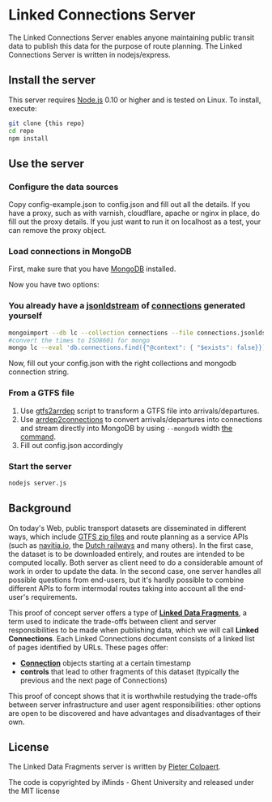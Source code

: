 # Linked Connections Server

The Linked Connections Server enables anyone maintaining public transit data to publish this data for the purpose of route planning. The Linked Connections Server is written in nodejs/express.

## Install the server

This server requires [Node.js](http://nodejs.org) 0.10 or higher and is tested on Linux. To install, execute:

```bash
git clone {this repo}
cd repo
npm install
```

## Use the server

### Configure the data sources

Copy config-example.json to config.json and fill out all the details. If you have a proxy, such as with varnish, cloudflare, apache or nginx in place, do fill out the proxy details. If you just want to run it on localhost as a test, your can remove the proxy object.

### Load connections in MongoDB

First, make sure that you have [MongoDB](https://www.mongodb.org/) installed.

Now you have two options:

### You already have a [jsonldstream](https://github.com/pietercolpaert/jsonld-stream) of [connections](https://github.com/linkedconnections/vocabulary) generated yourself

```bash
mongoimport --db lc --collection connections --file connections.jsonldstream
#convert the times to ISO8601 for mongo
mongo lc --eval 'db.connections.find({"@context": { "$exists": false}}).forEach(function(conn){conn["arrivalTime"] = new ISODate(conn["arrivalTime"]);conn["departureTime"] = new ISODate(conn["departureTime"]);db.connections.save(conn)});'
```

Now, fill out your config.json with the right collections and mongodb connection string.

### From a GTFS file

 1. Use [gtfs2arrdep](https://github.com/brechtvdv/gtfs2arrdep) script to transform a GTFS file into arrivals/departures.
 2. Use [arrdep2connections](https://github.com/linkedconnections/arrdep2connections) to convert arrivals/departures into connections and stream directly into MongoDB by using ```--mongodb``` width [the command](https://github.com/linkedconnections/arrdep2connections).
 3. Fill out config.json accordingly

### Start the server

```bash
nodejs server.js
```

## Background

On today's Web, public transport datasets are disseminated in different ways, which include [GTFS zip files](http://gtfs.org) and route planning as a service APIs (such as [navitia.io](http://navitia.io/the-api.php), the [Dutch railways](http://www.ns.nl/api/home) and many others). In the first case, the dataset is to be downloaded entirely, and routes are intended to be computed locally. Both server as client need to do a considerable amount of work in order to update the data. In the second case, one server handles all possible questions from end-users, but it's hardly possible to combine different APIs to form intermodal routes taking into account all the end-user's requirements.

This proof of concept server offers a type of [**Linked Data Fragments**](http://linkeddatafragments.org/concept/), a term used to indicate the trade-offs between client and server responsibilities to be made when publishing data, which we will call __Linked Connections__. Each Linked Connections document consists of a linked list of pages identified by URLs. These pages offer:
 * __[Connection](https://github.com/LinkedConnections/vocabulary)__ objects starting at a certain timestamp
 * __controls__ that lead to other fragments of this dataset (typically the previous and the next page of Connections)

This proof of concept shows that it is worthwhile restudying the trade-offs between server infrastructure and user agent responsibilities: other options are open to be discovered and have advantages and disadvantages of their own.

## License

The Linked Data Fragments server is written by [Pieter Colpaert](http://pieter.pm).

The code is copyrighted by iMinds - Ghent University and released under the MIT license
